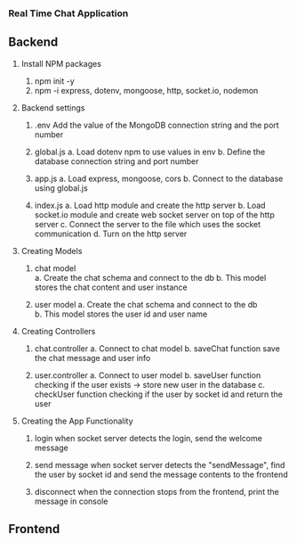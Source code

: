 ### Real Time Chat Application ###

## Backend ##

1. Install NPM packages
    1) npm init -y
    2) npm -i express, dotenv, mongoose, http, socket.io, nodemon

2. Backend settings
    1) .env
        Add the value of the MongoDB connection string and the port number

    2) global.js
        a. Load dotenv npm to use values in env
        b. Define the database connection string and port number    

    3) app.js
        a. Load express, mongoose, cors
        b. Connect to the database using global.js

    4) index.js 
        a. Load http module and create the http server
        b. Load socket.io module and create web socket server on top of the http server
        c. Connect the server to the file which uses the socket communication
        d. Turn on the http server


3. Creating Models
    1) chat model      
        a. Create the chat schema and connect to the db
        b. This model stores the chat content and user instance

    2) user model
        a. Create the chat schema and connect to the db            
        b. This model stores the user id and user name

4. Creating Controllers
    1) chat.controller
        a. Connect to chat model 
        b. saveChat function
            save the chat message and user info

    2) user.controller
        a. Connect to user model
        b. saveUser function
            checking if the user exists -> store new user in the database
        c. checkUser function
            checking if the user by socket id and return the user    

5. Creating the App Functionality
    1) login
        when socket server detects the login, send the welcome message
            
    2) send message
        when socket server detects the "sendMessage", find the user by socket id and send the message contents to the frontend

    3) disconnect
        when the connection stops from the frontend, print the message in console



## Frontend ##